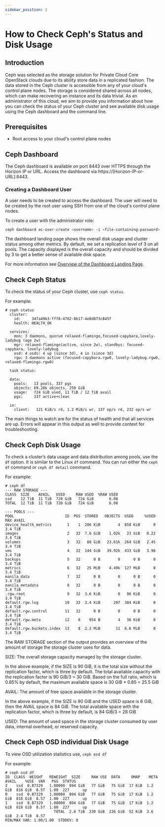 ```yaml
---
sidebar_position: 3
---
```

# How to Check Ceph's Status and Disk Usage

## Introduction

Ceph was selected as the storage solution for Private Cloud Core
OpenStack clouds due to its ability store data in a replicated fashion.
The data stored in the Ceph cluster is accessible from any of your
cloud's control plane nodes. The storage is considered shared across all
nodes, which can make recovering an instance and its data trivial. As an
administrator of this cloud, we aim to provide you information about how
you can check the status of your Ceph cluster and see available disk
usage using the Ceph dashboard and the command line.

## Prerequisites

- Root access to your cloud's control plane nodes

## Ceph Dashboard

The Ceph dashboard is available on port 8443 over HTTPS through the Horizon IP
or URL. Access the dashboard via https://[Horizon-IP-or-URL]:8443.

### Creating a Dashboard User

A user needs to be created to access the dashboard. The user will need to be
created by the root user using SSH from one of the cloud's control plane nodes.

To create a user with the administrator role:

```sh
ceph dashboard ac-user-create <username> -i <file-containing-password> administrator
```

The dashboard landing page shows the overall disk usage and cluster status among
other metrics. By default, we set a replication level of 3 on all pools. The
capacity displayed is the overall capacity and should be divided by 3 to get a
better sense of available disk space.

For more information see [Overview of the Dashboard Landing Page](https://docs.ceph.com/en/reef/mgr/dashboard/#overview-of-the-dashboard-landing-page).

## Check Ceph Status

To check the status of your Ceph cluster, use `ceph status`.

For example:

    # ceph status
      cluster:
        id:     34fa49b3-fff8-4702-8b17-4e8d873c845f
        health: HEALTH_OK
    
      services:
        mon: 3 daemons, quorum relaxed-flamingo,focused-capybara,lovely-ladybug (age 2w)
        mgr: relaxed-flamingo(active, since 2w), standbys: focused-capybara, lovely-ladybug
        osd: 4 osds: 4 up (since 3d), 4 in (since 3d)
        rgw: 3 daemons active (focused-capybara.rgw0, lovely-ladybug.rgw0, relaxed-flamingo.rgw0)
    
      task status:
    
      data:
        pools:   13 pools, 337 pgs
        objects: 69.28k objects, 250 GiB
        usage:   724 GiB used, 11 TiB / 12 TiB avail
        pgs:     337 active+clean
    
      io:
        client:   121 KiB/s rd, 1.2 MiB/s wr, 137 op/s rd, 232 op/s wr

The main things to watch are for the status of health and that all services are up.
Errors will appear in this output as well to provide context for troubleshooting.

## Check Ceph Disk Usage

To check a cluster’s data usage and data distribution among pools,
use the `df` option. It is similar to the Linux `df` command. You can run either
the `ceph df` command or `ceph df detail` command.

For example:

    # ceph df
    --- RAW STORAGE ---
    CLASS  SIZE    AVAIL   USED     RAW USED  %RAW USED
    ssd    12 TiB  11 TiB  720 GiB   724 GiB       6.08
    TOTAL  12 TiB  11 TiB  720 GiB   724 GiB       6.08
    
    --- POOLS ---
    POOL                       ID  PGS  STORED   OBJECTS  USED     %USED  MAX AVAIL
    device_health_metrics       1    1  286 KiB        4  858 KiB      0    3.4 TiB
    images                      2   32  7.6 GiB    1.02k   23 GiB   0.22    3.4 TiB
    volumes                     3   32   88 GiB   23.61k  264 GiB   2.45    3.4 TiB
    vms                         4   32  144 GiB   39.92k  433 GiB   3.96    3.4 TiB
    backups                     5   32      0 B        0      0 B      0    3.4 TiB
    metrics                     6   32   25 MiB    4.49k  127 MiB      0    3.4 TiB
    manila_data                 7   32      0 B        0      0 B      0    3.4 TiB
    manila_metadata             8   32      0 B        0      0 B      0    3.4 TiB
    .rgw.root                   9   32  3.6 KiB        8   96 KiB      0    3.4 TiB
    default.rgw.log            10   32  3.4 KiB      207  384 KiB      0    3.4 TiB
    default.rgw.control        11   32      0 B        8      0 B      0    3.4 TiB
    default.rgw.meta           12    8    954 B        4   36 KiB      0    3.4 TiB
    default.rgw.buckets.index  13    8  2.2 MiB       11  6.6 MiB      0    3.4 TiB

The RAW STORAGE section of the output provides an overview of the amount of storage
the storage cluster uses for data.

SIZE: The overall storage capacity managed by the storage cluster.

In the above example, if the SIZE is 90 GiB, it is the total size without the
replication factor, which is three by default. The total available capacity with
the replication factor is 90 GiB/3 = 30 GiB. Based on the full ratio, which is
0.85% by default, the maximum available space is 30 GiB * 0.85 = 25.5 GiB

AVAIL: The amount of free space available in the storage cluster.

In the above example, if the SIZE is 90 GiB and the USED space is 6 GiB, then
the AVAIL space is 84 GiB. The total available space with the replication factor,
which is three by default, is 84 GiB/3 = 28 GiB

USED: The amount of used space in the storage cluster consumed by user data,
internal overhead, or reserved capacity.

## Check Ceph OSD individual Disk Usage

To view OSD utilization statistics use, `ceph osd df`

For example:

    # ceph osd df
    ID  CLASS  WEIGHT   REWEIGHT  SIZE     RAW USE  DATA     OMAP    META     AVAIL    %USE  VAR   PGS  STATUS
    2    ssd  0.87329   1.00000  894 GiB   77 GiB   75 GiB  17 KiB  1.2 GiB  818 GiB  8.57  1.00  227      up
    0    ssd  0.87329   1.00000  894 GiB   77 GiB   75 GiB  17 KiB  1.2 GiB  818 GiB  8.57  1.00  227      up
    1    ssd  0.87329   1.00000  894 GiB   77 GiB   75 GiB  17 KiB  1.2 GiB  818 GiB  8.57  1.00  227      up
                          TOTAL  2.6 TiB  230 GiB  226 GiB  52 KiB  3.6 GiB  2.4 TiB  8.57                   
    MIN/MAX VAR: 1.00/1.00  STDDEV: 0
